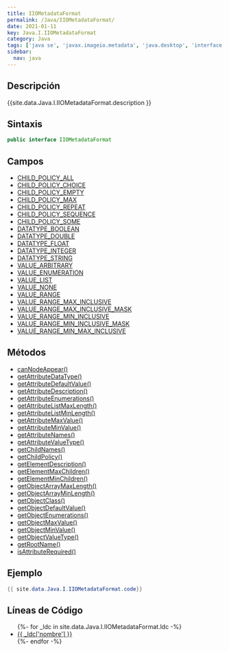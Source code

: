 ```yaml
---
title: IIOMetadataFormat
permalink: /Java/IIOMetadataFormat/
date: 2021-01-11
key: Java.I.IIOMetadataFormat
category: Java
tags: ['java se', 'javax.imageio.metadata', 'java.desktop', 'interface java', 'Java 1.0']
sidebar: 
  nav: java
---
```


## Descripción
{{site.data.Java.I.IIOMetadataFormat.description }}

## Sintaxis
~~~java
public interface IIOMetadataFormat
~~~

## Campos
* [CHILD_POLICY_ALL](/Java/IIOMetadataFormat/CHILD_POLICY_ALL/)
* [CHILD_POLICY_CHOICE](/Java/IIOMetadataFormat/CHILD_POLICY_CHOICE/)
* [CHILD_POLICY_EMPTY](/Java/IIOMetadataFormat/CHILD_POLICY_EMPTY/)
* [CHILD_POLICY_MAX](/Java/IIOMetadataFormat/CHILD_POLICY_MAX/)
* [CHILD_POLICY_REPEAT](/Java/IIOMetadataFormat/CHILD_POLICY_REPEAT/)
* [CHILD_POLICY_SEQUENCE](/Java/IIOMetadataFormat/CHILD_POLICY_SEQUENCE/)
* [CHILD_POLICY_SOME](/Java/IIOMetadataFormat/CHILD_POLICY_SOME/)
* [DATATYPE_BOOLEAN](/Java/IIOMetadataFormat/DATATYPE_BOOLEAN/)
* [DATATYPE_DOUBLE](/Java/IIOMetadataFormat/DATATYPE_DOUBLE/)
* [DATATYPE_FLOAT](/Java/IIOMetadataFormat/DATATYPE_FLOAT/)
* [DATATYPE_INTEGER](/Java/IIOMetadataFormat/DATATYPE_INTEGER/)
* [DATATYPE_STRING](/Java/IIOMetadataFormat/DATATYPE_STRING/)
* [VALUE_ARBITRARY](/Java/IIOMetadataFormat/VALUE_ARBITRARY/)
* [VALUE_ENUMERATION](/Java/IIOMetadataFormat/VALUE_ENUMERATION/)
* [VALUE_LIST](/Java/IIOMetadataFormat/VALUE_LIST/)
* [VALUE_NONE](/Java/IIOMetadataFormat/VALUE_NONE/)
* [VALUE_RANGE](/Java/IIOMetadataFormat/VALUE_RANGE/)
* [VALUE_RANGE_MAX_INCLUSIVE](/Java/IIOMetadataFormat/VALUE_RANGE_MAX_INCLUSIVE/)
* [VALUE_RANGE_MAX_INCLUSIVE_MASK](/Java/IIOMetadataFormat/VALUE_RANGE_MAX_INCLUSIVE_MASK/)
* [VALUE_RANGE_MIN_INCLUSIVE](/Java/IIOMetadataFormat/VALUE_RANGE_MIN_INCLUSIVE/)
* [VALUE_RANGE_MIN_INCLUSIVE_MASK](/Java/IIOMetadataFormat/VALUE_RANGE_MIN_INCLUSIVE_MASK/)
* [VALUE_RANGE_MIN_MAX_INCLUSIVE](/Java/IIOMetadataFormat/VALUE_RANGE_MIN_MAX_INCLUSIVE/)

## Métodos
* [canNodeAppear()](/Java/IIOMetadataFormat/canNodeAppear/)
* [getAttributeDataType()](/Java/IIOMetadataFormat/getAttributeDataType/)
* [getAttributeDefaultValue()](/Java/IIOMetadataFormat/getAttributeDefaultValue/)
* [getAttributeDescription()](/Java/IIOMetadataFormat/getAttributeDescription/)
* [getAttributeEnumerations()](/Java/IIOMetadataFormat/getAttributeEnumerations/)
* [getAttributeListMaxLength()](/Java/IIOMetadataFormat/getAttributeListMaxLength/)
* [getAttributeListMinLength()](/Java/IIOMetadataFormat/getAttributeListMinLength/)
* [getAttributeMaxValue()](/Java/IIOMetadataFormat/getAttributeMaxValue/)
* [getAttributeMinValue()](/Java/IIOMetadataFormat/getAttributeMinValue/)
* [getAttributeNames()](/Java/IIOMetadataFormat/getAttributeNames/)
* [getAttributeValueType()](/Java/IIOMetadataFormat/getAttributeValueType/)
* [getChildNames()](/Java/IIOMetadataFormat/getChildNames/)
* [getChildPolicy()](/Java/IIOMetadataFormat/getChildPolicy/)
* [getElementDescription()](/Java/IIOMetadataFormat/getElementDescription/)
* [getElementMaxChildren()](/Java/IIOMetadataFormat/getElementMaxChildren/)
* [getElementMinChildren()](/Java/IIOMetadataFormat/getElementMinChildren/)
* [getObjectArrayMaxLength()](/Java/IIOMetadataFormat/getObjectArrayMaxLength/)
* [getObjectArrayMinLength()](/Java/IIOMetadataFormat/getObjectArrayMinLength/)
* [getObjectClass()](/Java/IIOMetadataFormat/getObjectClass/)
* [getObjectDefaultValue()](/Java/IIOMetadataFormat/getObjectDefaultValue/)
* [getObjectEnumerations()](/Java/IIOMetadataFormat/getObjectEnumerations/)
* [getObjectMaxValue()](/Java/IIOMetadataFormat/getObjectMaxValue/)
* [getObjectMinValue()](/Java/IIOMetadataFormat/getObjectMinValue/)
* [getObjectValueType()](/Java/IIOMetadataFormat/getObjectValueType/)
* [getRootName()](/Java/IIOMetadataFormat/getRootName/)
* [isAttributeRequired()](/Java/IIOMetadataFormat/isAttributeRequired/)

## Ejemplo
~~~java
{{ site.data.Java.I.IIOMetadataFormat.code}}
~~~

## Líneas de Código
<ul>
{%- for _ldc in site.data.Java.I.IIOMetadataFormat.ldc -%}
   <li>
       <a href="{{_ldc['url'] }}">{{ _ldc['nombre'] }}</a>
   </li>
{%- endfor -%}
</ul>
